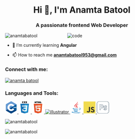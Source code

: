 <h1 align="center">Hi 👋, I'm Anamta Batool</h1>
<h3 align="center">A passionate frontend Web Developer</h3>
<img align="right" alt="code" width="300" src="https://encrypted-tbn0.gstatic.com/images?q=tbn:ANd9GcSadBSKikVQ9Lay7thNiGeccLpDvniydr1Dcy8gGBSLppbOMOGT296_u_N3IOlPIf3KdRg&usqp=CAU">

<p align="left"> <img src="https://komarev.com/ghpvc/?username=anamtabatool&label=Profile%20views&color=0e75b6&style=flat" alt="anamtabatool" /> </p>

- 🌱 I’m currently learning **Angular**

- 📫 How to reach me **anamtabatool953@gmail.com**

<h3 align="left">Connect with me:</h3>
<p align="left">
<a href="https://linkedin.com/in/anamta batool" target="blank"><img align="center" src="https://raw.githubusercontent.com/rahuldkjain/github-profile-readme-generator/master/src/images/icons/Social/linked-in-alt.svg" alt="anamta batool" height="30" width="40" /></a>
</p>

<h3 align="left">Languages and Tools:</h3>
<p align="left"> <a href="https://www.w3schools.com/cpp/" target="_blank" rel="noreferrer"> <img src="https://raw.githubusercontent.com/devicons/devicon/master/icons/cplusplus/cplusplus-original.svg" alt="cplusplus" width="40" height="40"/> </a> <a href="https://www.w3schools.com/css/" target="_blank" rel="noreferrer"> <img src="https://raw.githubusercontent.com/devicons/devicon/master/icons/css3/css3-original-wordmark.svg" alt="css3" width="40" height="40"/> </a> <a href="https://www.w3.org/html/" target="_blank" rel="noreferrer"> <img src="https://raw.githubusercontent.com/devicons/devicon/master/icons/html5/html5-original-wordmark.svg" alt="html5" width="40" height="40"/> </a> <a href="https://www.adobe.com/in/products/illustrator.html" target="_blank" rel="noreferrer"> <img src="https://www.vectorlogo.zone/logos/adobe_illustrator/adobe_illustrator-icon.svg" alt="illustrator" width="40" height="40"/> </a> <a href="https://www.java.com" target="_blank" rel="noreferrer"> <img src="https://raw.githubusercontent.com/devicons/devicon/master/icons/java/java-original.svg" alt="java" width="40" height="40"/> </a> <a href="https://developer.mozilla.org/en-US/docs/Web/JavaScript" target="_blank" rel="noreferrer"> <img src="https://raw.githubusercontent.com/devicons/devicon/master/icons/javascript/javascript-original.svg" alt="javascript" width="40" height="40"/> </a> <a href="https://www.photoshop.com/en" target="_blank" rel="noreferrer"> <img src="https://raw.githubusercontent.com/devicons/devicon/master/icons/photoshop/photoshop-line.svg" alt="photoshop" width="40" height="40"/> </a> </p>

<p><img align="center" src="https://github-readme-stats.vercel.app/api/top-langs?username=anamtabatool&show_icons=true&locale=en&layout=compact" alt="anamtabatool" /></p>

<p><img align="center" src="https://github-readme-streak-stats.herokuapp.com/?user=anamtabatool&" alt="anamtabatool" /></p>


